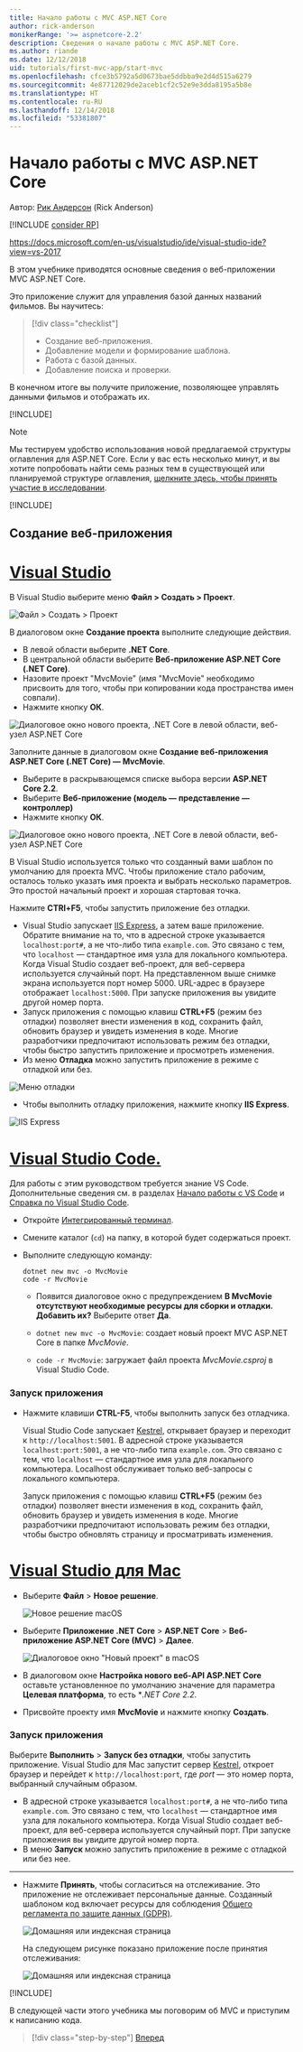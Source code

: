 ```yaml
---
title: Начало работы с MVC ASP.NET Core
author: rick-anderson
monikerRange: '>= aspnetcore-2.2'
description: Сведения о начале работы с MVC ASP.NET Core.
ms.author: riande
ms.date: 12/12/2018
uid: tutorials/first-mvc-app/start-mvc
ms.openlocfilehash: cfce3b5792a5d0673bae5ddbba9e2d4d515a6279
ms.sourcegitcommit: 4e87712029de2aceb1cf2c52e9e3dda8195a5b8e
ms.translationtype: HT
ms.contentlocale: ru-RU
ms.lasthandoff: 12/14/2018
ms.locfileid: "53381807"
---
```

# <a name="get-started-with-aspnet-core-mvc"></a>Начало работы с MVC ASP.NET Core

Автор: [Рик Андерсон](https://twitter.com/RickAndMSFT) (Rick Anderson)

[!INCLUDE [consider RP](~/includes/razor.md)]

https://docs.microsoft.com/en-us/visualstudio/ide/visual-studio-ide?view=vs-2017

В этом учебнике приводятся основные сведения о веб-приложении MVC ASP.NET Core.

Это приложение служит для управления базой данных названий фильмов. Вы научитесь:

> [!div class="checklist"]
> * Создание веб-приложения.
> * Добавление модели и формирование шаблона.
> * Работа с базой данных.
> * Добавление поиска и проверки.

В конечном итоге вы получите приложение, позволяющее управлять данными фильмов и отображать их.

[!INCLUDE[](~/includes/mvc-intro/download.md)]

> [!NOTE]
> Мы тестируем удобство использования новой предлагаемой структуры оглавления для ASP.NET Core.  Если у вас есть несколько минут, и вы хотите попробовать найти семь разных тем в существующей или планируемой структуре оглавления, [щелкните здесь, чтобы принять участие в исследовании](https://dpk4xbh5.optimalworkshop.com/treejack/aa11wn82).

[!INCLUDE[](~/includes/net-core-prereqs-all-2.2.md)]

## <a name="create-a-web-app"></a>Создание веб-приложения

<!-- VS -------------------------->
# <a name="visual-studiotabvisual-studio"></a>[Visual Studio](#tab/visual-studio)

В Visual Studio выберите меню **Файл > Создать > Проект**.

![Файл > Создать > Проект](start-mvc/_static/alt_new_project.png)

В диалоговом окне **Создание проекта** выполните следующие действия.

* В левой области выберите **.NET Core**.
* В центральной области выберите **Веб-приложение ASP.NET Core (.NET Core)**.
* Назовите проект "MvcMovie" (имя "MvcMovie" необходимо присвоить для того, чтобы при копировании кода пространства имен совпали).
* Нажмите кнопку **ОК**.

![Диалоговое окно нового проекта, .NET Core в левой области, веб-узел ASP.NET Core ](start-mvc/_static/new_project2-21.png)

Заполните данные в диалоговом окне **Создание веб-приложения ASP.NET Core (.NET Core) — MvcMovie**.

* Выберите в раскрывающемся списке выбора версии **ASP.NET Core 2.2**.
* Выберите **Веб-приложение (модель — представление — контроллер)**
* Нажмите кнопку **ОК**.

![Диалоговое окно нового проекта, .NET Core в левой области, веб-узел ASP.NET Core ](start-mvc/_static/new_project22-21.png)

В Visual Studio используется только что созданный вами шаблон по умолчанию для проекта MVC. Чтобы приложение стало рабочим, осталось только указать имя проекта и выбрать несколько параметров. Это простой начальный проект и хорошая стартовая точка.

Нажмите **CTRl+F5**, чтобы запустить приложение без отладки.

* Visual Studio запускает [IIS Express](/iis/extensions/introduction-to-iis-express/iis-express-overview), а затем ваше приложение. Обратите внимание на то, что в адресной строке указывается `localhost:port#`, а не что-либо типа `example.com`. Это связано с тем, что `localhost` — стандартное имя узла для локального компьютера. Когда Visual Studio создает веб-проект, для веб-сервера используется случайный порт. На представленном выше снимке экрана используется порт номер 5000. URL-адрес в браузере отображает `localhost:5000`. При запуске приложения вы увидите другой номер порта.
* Запуск приложения с помощью клавиш **CTRL+F5** (режим без отладки) позволяет внести изменения в код, сохранить файл, обновить браузер и увидеть изменения в коде. Многие разработчики предпочитают использовать режим без отладки, чтобы быстро запустить приложение и просмотреть изменения.
* Из меню **Отладка** можно запустить приложение в режиме с отладкой или без.

![Меню отладки](start-mvc/_static/debug_menu.png)

* Чтобы выполнить отладку приложения, нажмите кнопку **IIS Express**.

![IIS Express](start-mvc/_static/iis_express.png)

<!-- Code -------------------------->
# <a name="visual-studio-codetabvisual-studio-code"></a>[Visual Studio Code.](#tab/visual-studio-code)

Для работы с этим руководством требуется знание VS Code. Дополнительные сведения см. в разделах [Начало работы с VS Code](https://code.visualstudio.com/docs) и [Справка по Visual Studio Code](#visual-studio-code-help).

* Откройте [Интегрированный терминал](https://code.visualstudio.com/docs/editor/integrated-terminal).
* Смените каталог (`cd`) на папку, в которой будет содержаться проект.
* Выполните следующую команду:

   ```console
   dotnet new mvc -o MvcMovie
   code -r MvcMovie
   ```

  * Появится диалоговое окно с предупреждением **В MvcMovie отсутствуют необходимые ресурсы для сборки и отладки. Добавить их?**  Выберите ответ **Да**.

  * `dotnet new mvc -o MvcMovie`: создает новый проект MVC ASP.NET Core в папке *MvcMovie*.
  * `code -r MvcMovie`: загружает файл проекта *MvcMovie.csproj* в Visual Studio Code.

### <a name="launch-the-app"></a>Запуск приложения

* Нажмите клавиши **CTRL-F5**, чтобы выполнить запуск без отладчика.

  Visual Studio Code запускает [Kestrel](xref:fundamentals/servers/kestrel), открывает браузер и переходит к `http://localhost:5001`. В адресной строке указывается `localhost:port:5001`, а не что-либо типа `example.com`. Это связано с тем, что `localhost` — стандартное имя узла для локального компьютера. Localhost обслуживает только веб-запросы с локального компьютера.

  Запуск приложения с помощью клавиш **CTRL+F5** (режим без отладки) позволяет внести изменения в код, сохранить файл, обновить браузер и увидеть изменения в коде. Многие разработчики предпочитают использовать режим без отладки, чтобы быстро обновлять страницу и просматривать изменения.

<!-- Mac -------------------------->
# <a name="visual-studio-for-mactabvisual-studio-mac"></a>[Visual Studio для Mac](#tab/visual-studio-mac)

* Выберите **Файл** > **Новое решение**.

  ![Новое решение macOS](~/tutorials/first-web-api-mac/_static/sln.png)

* Выберите **Приложение .NET Core** > **ASP.NET Core** > **Веб-приложение ASP.NET Core (MVC)** > **Далее**.

  ![Диалоговое окно "Новый проект" в macOS](~/tutorials/first-mvc-app-mac/start-mvc/1.png)

* В диалоговом окне **Настройка нового веб-API ASP.NET Core** оставьте установленное по умолчанию значение для параметра **Целевая платформа**, то есть **.NET Core 2.2*.

* Присвойте проекту имя **MvcMovie** и нажмите кнопку **Создать**.

### <a name="launch-the-app"></a>Запуск приложения

Выберите **Выполнить** > **Запуск без отладки**, чтобы запустить приложение. Visual Studio для Mac запустит сервер [Kestrel](xref:fundamentals/servers/index#kestrel), откроет браузер и перейдет к `http://localhost:port`, где *port* — это номер порта, выбранный случайным образом.

* В адресной строке указывается `localhost:port#`, а не что-либо типа `example.com`. Это связано с тем, что `localhost` — стандартное имя узла для локального компьютера. Когда Visual Studio создает веб-проект, для веб-сервера используется случайный порт. При запуске приложения вы увидите другой номер порта.
* В меню **Запуск** можно запустить приложение в режиме с отладкой или без нее.

---  
<!-- End of VS tabs -->

* Нажмите **Принять**, чтобы согласиться на отслеживание. Это приложение не отслеживает персональные данные. Созданный шаблоном код включает ресурсы для соблюдения [Общего регламента по защите данных (GDPR)](xref:security/gdpr).

  ![Домашняя или индексная страница](start-mvc/_static/privacy.png)

  На следующем рисунке показано приложение после принятия отслеживания:

  ![Домашняя или индексная страница](start-mvc/_static/home2.2.png)

[!INCLUDE[](~/includes/vs-vsc-vsmac-help.md)]

В следующей части этого учебника мы поговорим об MVC и приступим к написанию кода.

> [!div class="step-by-step"]
> [Вперед](adding-controller.md)  
